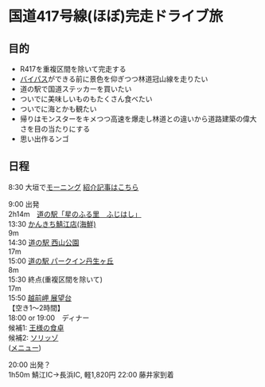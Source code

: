 # 国道417号線(ほぼ)完走ドライブ旅

## 目的
- R417を重複区間を除いて完走する
- [バイパス](https://news.yahoo.co.jp/articles/be1e469bd0cfe70987c013c6fbc7949fb015b659)ができる前に景色を仰ぎつつ林道冠山線を走りたい
- 道の駅で国道ステッカーを買いたい
- ついでに美味しいものもたくさん食べたい
- ついでに海とかも観たい
- 帰りはモンスターをキメつつ高速を爆走し林道との違いから道路建築の偉大さを目の当たりにする
- 思い出作るンゴ

## 日程
8:30 大垣で[モーニング](https://marblecaffe.studio.site/#access) [紹介記事はこちら](https://www.gifu-morning.com/posts/16443037/)


9:00 出発  
    2h14m　[道の駅「星のふる里　ふじはし」](http://www.ibikogen.com/michinoeki.html)  
13:30 [かんきち鯖江店(海鮮)](https://www.kankichi.info/kankichi)  
    9m  
14:30 [道の駅 西山公園](http://www.nishiyama-park.jp)  
    17m  
15:00 [道の駅 パークイン丹生ヶ丘](https://www.town-echizen.jp/spot/spot01Detail.php?id=460)  
    8m  
15:30 終点(重複区間を除いて)  
    17m  
15:50 [越前岬 展望台](https://www.town-echizen.jp/spot/spot01Detail.php?id=276)  
【空き1〜2時間】  
18:00 or 19:00　ディナー  
候補1: [王様の食卓](https://western-restaurant-463.business.site/)  
候補2: [ソリッゾ](https://www.instagram.com/ssoorriissoo/)  
 ([メニュー](https://menu-navi.jp/shop/taverna-sorriso/))


20:00 出発？  
    1h50m
    鯖江IC->長浜IC, 軽1,820円
22:00 藤井家到着